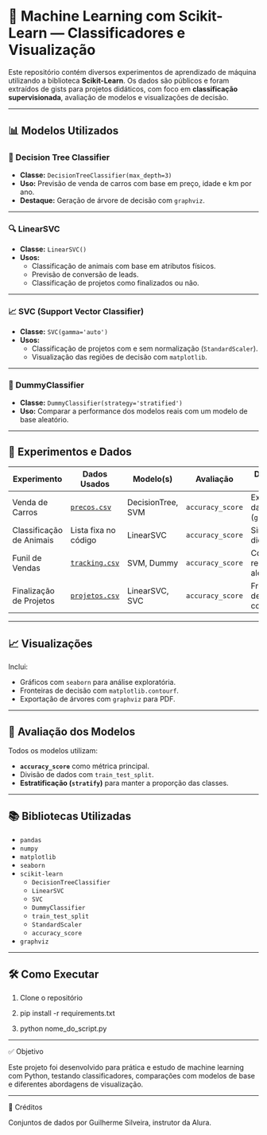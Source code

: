 # 🧠 Machine Learning com Scikit-Learn — Classificadores e Visualização

Este repositório contém diversos experimentos de aprendizado de máquina utilizando a biblioteca **Scikit-Learn**. Os dados são públicos e foram extraídos de gists para projetos didáticos, com foco em **classificação supervisionada**, avaliação de modelos e visualizações de decisão.

---

## 📊 Modelos Utilizados

### 🌳 Decision Tree Classifier
- **Classe:** `DecisionTreeClassifier(max_depth=3)`
- **Uso:** Previsão de venda de carros com base em preço, idade e km por ano.
- **Destaque:** Geração de árvore de decisão com `graphviz`.

---

### 🔍 LinearSVC
- **Classe:** `LinearSVC()`
- **Usos:**
  - Classificação de animais com base em atributos físicos.
  - Previsão de conversão de leads.
  - Classificação de projetos como finalizados ou não.

---

### 📈 SVC (Support Vector Classifier)
- **Classe:** `SVC(gamma='auto')`
- **Usos:**
  - Classificação de projetos com e sem normalização (`StandardScaler`).
  - Visualização das regiões de decisão com `matplotlib`.

---

### 🧪 DummyClassifier
- **Classe:** `DummyClassifier(strategy='stratified')`
- **Uso:** Comparar a performance dos modelos reais com um modelo de base aleatório.

---

## 📁 Experimentos e Dados

| Experimento               | Dados Usados                                                                                          | Modelo(s)         | Avaliação         | Destaques Visuais                  |
|---------------------------|--------------------------------------------------------------------------------------------------------|-------------------|-------------------|-------------------------------------|
| Venda de Carros           | [`precos.csv`](https://gist.githubusercontent.com/guilhermesilveira/dd7ba8142321c2c8aaa0ddd6c8862fcc/raw) | DecisionTree, SVM | `accuracy_score`  | Exportação da árvore (`graphviz`)  |
| Classificação de Animais  | Lista fixa no código                                                                                   | LinearSVC         | `accuracy_score`  | Simples e didático                 |
| Funil de Vendas           | [`tracking.csv`](https://gist.githubusercontent.com/guilhermesilveira/b9dd8e4b62b9e22ebcb9c8e89c271de4/raw) | SVM, Dummy        | `accuracy_score`  | Comparação real x aleatório       |
| Finalização de Projetos   | [`projetos.csv`](https://gist.githubusercontent.com/guilhermesilveira/12291c548acaf544596795709020e3db/raw) | LinearSVC, SVC     | `accuracy_score`  | Fronteiras de decisão com `plt`   |

---

## 📈 Visualizações

Inclui:
- Gráficos com `seaborn` para análise exploratória.
- Fronteiras de decisão com `matplotlib.contourf`.
- Exportação de árvores com `graphviz` para PDF.

---

## 🧪 Avaliação dos Modelos

Todos os modelos utilizam:
- **`accuracy_score`** como métrica principal.
- Divisão de dados com `train_test_split`.
- **Estratificação (`stratify`)** para manter a proporção das classes.

---

## 📚 Bibliotecas Utilizadas

- `pandas`
- `numpy`
- `matplotlib`
- `seaborn`
- `scikit-learn`
  - `DecisionTreeClassifier`
  - `LinearSVC`
  - `SVC`
  - `DummyClassifier`
  - `train_test_split`
  - `StandardScaler`
  - `accuracy_score`
- `graphviz`

---

## 🛠️ Como Executar

1. Clone o repositório

2. pip install -r requirements.txt

3. python nome_do_script.py

---

✅ Objetivo

Este projeto foi desenvolvido para prática e estudo de machine learning com Python, testando classificadores, comparações com modelos de base e diferentes abordagens de visualização.


---

📎 Créditos

Conjuntos de dados por Guilherme Silveira, instrutor da Alura.

